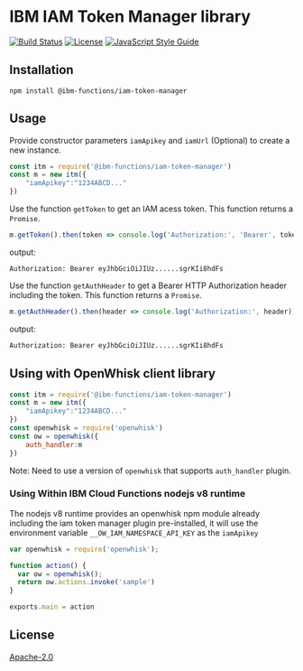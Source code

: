 # IBM IAM Token Manager library

[![Build Status](https://travis-ci.org/ibm-functions/iam-token-manager-nodejs.svg?branch=master)](https://travis-ci.org/ibm-functions/iam-token-manager-nodejs)
[![License](https://img.shields.io/badge/license-Apache--2.0-blue.svg)](http://www.apache.org/licenses/LICENSE-2.0)
[![JavaScript Style Guide](https://img.shields.io/badge/code_style-standard-brightgreen.svg)](https://standardjs.com)


## Installation
```
npm install @ibm-functions/iam-token-manager
```

## Usage
Provide constructor parameters `iamApikey` and `iamUrl` (Optional) to create a new instance.
```javascript
const itm = require('@ibm-functions/iam-token-manager')
const m = new itm({
    "iamApikey":"1234ABCD..."
})
```

Use the function `getToken` to get an IAM acess token. This function returns a `Promise`.
```javascript
m.getToken().then(token => console.log('Authorization:', 'Bearer', token))
```
output:
```bash'
Authorization: Bearer eyJhbGciOiJIUz......sgrKIi8hdFs
```

Use the function `getAuthHeader` to get a Bearer HTTP Authorization header including the token. This function returns a `Promise`.
```javascript
m.getAuthHeader().then(header => console.log('Authorization:', header))
```
output:
```bash
Authorization: Bearer eyJhbGciOiJIUz......sgrKIi8hdFs
```

## Using with OpenWhisk client library
```javascript
const itm = require('@ibm-functions/iam-token-manager')
const m = new itm({
    "iamApikey":"1234ABCD..."
})
const openwhisk = require('openwhisk')
const ow = openwhisk({
    auth_handler:m
})
```
Note: Need to use a version of `openwhisk` that supports `auth_handler` plugin.

### Using Within IBM Cloud Functions nodejs v8 runtime
The nodejs v8 runtime provides an openwhisk npm module already including the iam token manager plugin pre-installed, it will use the environment variable `__OW_IAM_NAMESPACE_API_KEY` as the `iamApikey`
```javascript
var openwhisk = require('openwhisk');

function action() {
  var ow = openwhisk();
  return ow.actions.invoke('sample')
}

exports.main = action
```

## License
[Apache-2.0](LICENSE.txt)